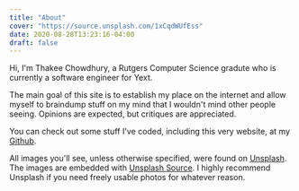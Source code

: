 ```yaml
---
title: "About"
cover: "https://source.unsplash.com/1xCqdWUfEss"
date: 2020-08-28T13:23:16-04:00
draft: false
---
```


Hi, I'm Thakee Chowdhury,
a Rutgers Computer Science gradute who is
currently a software engineer for Yext.

The main goal of this site is to
establish my place on the internet and
allow myself to braindump stuff on my mind
that I wouldn't mind other people seeing.
Opinions are expected,
but critiques are appreciated.

You can check out some stuff I've coded,
including this very website,
at my [Github](https://github.com/taquitochowder).

All images you'll see,
unless otherwise specified,
were found on [Unsplash](https://unsplash.com/).
The images are embedded with [Unsplash Source](https://source.unsplash.com/).
I highly recommend Unsplash if you need
freely usable photos for whatever reason.
